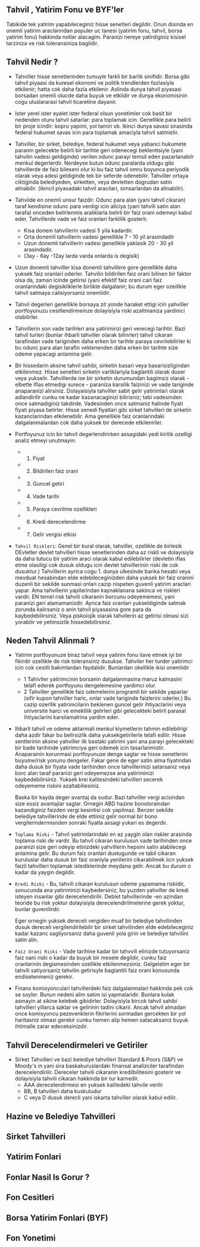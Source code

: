 ## Tahvil , Yatirim Fonu ve BYF'ler

Tabikide tek yatirim yapabileceginiz hisse senetleri degildir. Onun disinda en onemli yatirim araclarindan populer uc tanesi (yatirim fonu, tahvil, borsa yatirim fonu) hakkinda notlar alacagim. Paranizi nereye yatirdiginiz kisisel tarziniza ve risk toleransiniza baglidir.

## Tahvil Nedir ?

- Tahviller hisse senetlerinden tumuyle farkli bir barlik sinifidir. Borsa gibi tahvil piyaasi da kuresel ekonomi ve politik trendlerden fazlasiyla etkilenir; hatta cok daha fazla etkilenir. Aslinda dunya tahvil piyasasi borsadan onemli olucde daha buyuk ve etklidir ve dunya ekonomisinin cogu uluslararasi tahvil ticaretine dayanir.

- Ister yerel ister eyalet ister federal olsun yonetimler cok basit bir nedenden oturu tahvil satarlar: para toplamak icin. Genellikle para belirli bir proje icindir: kopru yapimi, yol tamiri vb. Ikinci dunya savasi sirasinda federal hukumet savas icin para toplamak amaciyla tahvil satmistir.

- Tahviller, bir sirket, belediye, federal hukumet veya yabanci hukumete paranin gelecekte belirli bir tarihte geri odenecegi beklentisiyle (yani tahvilin vadesi geldiginde) verilen odunc parayi temsil eden pazarlanabilr menkul degerlerdir. Nerdeyse butun odunc paralarda oldugu gibi tahvillerde de faiz bileseni olur ki bu faiz tahvil omru boyunca periyodik olarak veya adesi geldiginde tek bir seferde odenebilir. Tahviller ortaya ciktiginda belediyeden, sirketten, veya devletten dogrudan satin alinabilir. (ikincil piyasadaki tahvil aracilari, simsarlardan da alinabilir).

- Tahvilde en onemli unsur faizdir. Odunc para alan (yani tahvil cikaran) taraf kendisine odunc para verdigi icin aliciya (yani tahvili satin alan tarafa) onceden belirlenmis araliklarla belirli bir faiz orani odemeyi kabul eder. Tahvillerde vade ve faiz oranlari farklilik gosterir.
    - Kisa donem tahvillerin vadesi 5 yila kadardir.
    - Orta donemli tahvillerin vadesi genellikle 7 - 10 yil arasindadir
    - Uzun donemli tahvillerin vadesi genellikle yaklasik 20 - 30 yil arasindadir.
    - (3ay - 6ay -12ay larda varda onlarda is degisik)
    
 - Uzun donemli tahviller kisa donemli tahvillere gore genellikle daha yuksek faiz oranlari oderler. Tahvilin bildirilen faiz orani bilinen bir faktor olsa da, zaman icinde getirisi (yani efektif faiz orani cari faiz oranlarindaki degisikliklerle birlikte dalgalanir; bu durum eger ozeillkle tahvil satmaya calisiyorsaniz onemlidir.
 
 - Tahvil degerleri genellikle borsaya zit yonde haraket ettigi icin yahviller portfoyunuzu cesitlendirmeinze dolayisiyla riski azaltmaniza yardimci olabilirler.
 
 - Tahvillerin son vade tarihleri ana yatiriminzi geri verecegi tarihtir. Bazi tahvil turleri (bunlar ihbarli tahviller olarak bilinrler) tahvil cikaran tarafindan vade tariginden daha erken bir tarihte paraya cevrilebilirler ki bu odunc para alan tarafin veklenenden daha erken bir tarihte size odeme yapacagi anlamina gelir.
 
 - Bir hissedarin aksine tahvil sahibi, sirketin basari veya basarisizligindan etkilenmez. Hisse senetleri sirketin varliklariyla baglantili olarak duser veya yukselir. Tahvillerde ise bir sirketin durumundan bagimsiz olarak  - elbette iflas etmedigi surece - paraniza karsilik faizinizi ve vade tariginde anaparanizi alirsiniz. Dolayaisiyla tahviller sabit gelir yatirimlari olarak adlandirilir cunku ne kadar kazanacaginizi bilirisniz; tabi vadesinden once satmadiginiz takdirde. Vadesinden once satmaniz halinde fiyati fiyati piyasa belirler. Hisse senedi fiyatlari gibi sirket tahvilleri de sirketin kazanclarindan etkilenebilir. Ama genellikle faiz oranlarindaki dalgalanmalardan cok daha yuksek bir derecede etkilenirler.
 
 - Portfoyunuz icin bir tahvil degerlendirirken assagidaki yedi kiritik ozelligi analiz etmeyi unutmayin:
    - 1. Fiyat
    - 2. Bildirilen faiz orani
    - 3. Guncel getiri
    - 4. Vade tarihi
    - 5. Paraya cevrilme ozellikleri
    - 6. Kredi derecelendirme
    - 7. Gelir vergisi etkisi
    
 - `Tahvil Riskleri`: Genel bir kural olarak, tahviller, ozellikle de birlesik DEvletler devlet tahvilleri hisse senetlerinden daha az riskli ve dolayisiyla da daha tutucu bir yatirim araci olarak kabul edilebilirler (devletin iflas etme olasiligi cok dusuk oldugu icin devlet tahvillerinin riski de cok dusuktur.) Tahvillerin ayrica cogu 1. dunya ulkesinde banka hesabi veya mevduat hesabindan elde edebileceginizden daha yuksek bir faiz oranini duzenli bir sekilde sunmasi onlari cazip nispeten guvenli yatirim araclari yapar. Ama tahvillerin yapilarindan kaynaklanana sakinca ve riskleri vardir. EN temel risk tahvili cikaranin borcunu odeyememesi, yani paranizi geri alamamanizdir. Ayrica faiz oranlari yukseldiginde satmak zorunda kalirsaniz o anin tahvil piyasasina gore para da kaybedebilirsiniz. Veya piskolojik olarak tahvilerin az getirisi olmasi sizi yorabilir ve yetimsizlik hissedebilirsiniz.
 
 ## Neden Tahvil Alinmali ?
 
 - Yatirim portfoyunuze biraz tahvil veya yatirim fonu ilave etmek iyi bir fikirdir ozellikle de risk toleransiniz dusukse. Tahviler her turder yatirimci icin cok cesitli bakimlardan faydalidir. Bunlardan okellikle ikisi onemlidir
    - 1 Tahivller yatirimcinin borsanin dalgalanmasina maruz kalmasini telafi ederek portfoyunu dengelemesine yardimci olur. 
    - 2 Tahviller genellikle faiz odemelerini programli bir sekilde yaparlar (sifir kupon tahviller haric, onlar vade tariginde faizlerini oderler.) Bu cazip ozerllik yatirimcilarin beklenen guncel gelir ihtiyaclarini veya universite harci ve emeklilik gelirleri gibi gelecekteki belirli parasal ihtiyaclarini karsilamalrina yardim eder. 
    
 - Ihbarli tahvil ve odeme aktarmali menkul kiymetlerin tahmin edilebilrigi daha azdir fakar bu belirsizlik daha yuksekgetirilerle telafi edilir. Hisse sentlerinin aksine yahviller ilk bastaki yatirimi yani ana parayi gelecekteki bir bade tarihinde yatirimciya geri odemek icin tasarlanmistir. Anaparainin korunmasi portfoyunuze denge saglar ve hisse senetlerini buyume/risk yonunu dengeler. Fakar gene de eger satin alma fiyatindan daha dusuk bir fiyata vade tarihinden once tahvillerinizi satarsaniz veya borc alan taraf paranizi geri odeyemezse ana yatiriminizi kaybedebilirsiniz. Yuksek krei kalitesindeki tahvilleri secerek odeyememe riskini azaltabiliesiniz. 
    
    Baska bir kayda deger avantaj da sudur. Bazi tahviller vergi acisindan size essiz avantajlar saglar. Ornegin ABD hazine bonoloraindan kazandiginiz faizden vergi kesintisi cok yapilmaz. Benzer sekilde belediye tahvillerinde de elde ettiiniz gelir normal bir bono vergilerindermisnden sonraki fiyatla assagi yukari es degerdir.
    
 - `Toplama Riski` - Tahvil yatirimlarindaki en az yaygin olan riskler arasinda toplama riski de vardir. Bu tahvil cikaran kurulusun vade tarihinden once paranizi size geri odeyip elinizdeki yahvillerin hepsini satin alabilecegi anlamina gelir. Bu durum faiz oranlari dustugunde ve tabil cikaran kuruluslar daha dusuk bir faiz oraniyla yenilerini cikarabilmek iicn yuksek faizli tahvilleri toplamak istediklerinde meydana gelir. Ancak bu durum o kadar da yaygin degildir. 
 
 - `Kredi Riski` - Bu, tahvili cikaran kurulusun odeme yapamama riskidir, sonucunda ana yatiriminizi kaybedersiniz, bu yuzden yahviller de kredi isteyen insanlar gibi derecelendirilir. Deblet tahvillerinde -en azindan teoride bu risk yoktur dolayisiyla derecelendirilmelerine gerek yoktur, bunlar guvenilirdir. 
 
    Eger ornegin yuksek dereceli vergiden muaf bir belediye tahvilinden dusuk dereceli vergilendirilebilir bir sirket tahvilinden elde edebileceginiz kadar kazanc sagliyorsaniz daha guvenli yola girin  ve belediye tahvilini satin alin. 
    
 - `Faiz Orani Riski` - Vade tarihine kadar bir tahvvili elinizde tutuyorsaniz faiz oani riski o kadar da buyuk bir mesele degildir, cunku faiz oranlarinin degismesinden ozellikle etkilenmezsiniz. Gelgelelim eger bir tahvili satiyorsaniz tahvilin getirisyle baglantili faiz orani konusunda endiselenmeniz gerekir. 
 
- Finans komisyonculari tahvillerdeki faiz dalgalanmalari hakkinda pek cok se soyler. Bunun nedeni alim satim isi yapmalaridir. Bunlara kulak asmayin at sikine kelebek gibidirler. Dolayisiyla bircok tahvil sahibi tahvilleri yillarca saklar ve gelirinin tadini cikarir. Ancak tahvil almadan once komisyoncu pezevenklerin fikirlerini sormadan gercekten bir yol haritasniz olmasi gerekir cunku hemen alip hemen satacaksaniz buyuk ihtimalle zarar edeceksinizdir. 
 
 ## Tahvil Derecelendirmeleri ve Getiriler
 
 - Sirket Tahvilleri ve bazi belediye tahvilleri Standard & Poors (S&P) ve Moody's in yani sira baskakuruslardaki finansal analizciler tarafindan derecelendirilir. Dereceler tahvili cikaranin kredilbilitesini gosterir ve dolayisiyla tahvili cikaran hakkinda bir tur karnedir. 
    - AAA derecelendirmesi en yuksek kalitedeki tahvile verilir
    - BB, B tahvilleri daha kuskuludur
    - C veya D dusuk derecli yani iskarta tahviller olarak kabul edilir.
 
 ## Hazine ve Belediye Tahvilleri
 
 ## Sirket Tahvilleri
 
 ## Yatirim Fonlari
 
 ## Fonlar Nasil Is Gorur ?
 
 ## Fon Cesitleri
 
 ## Borsa Yatirim Fonlari (BYF)
 
 ## Fon Yonetimi
 
    
